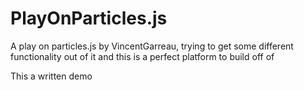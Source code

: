 # PlayOnParticles.js
A play on particles.js by VincentGarreau, trying to get some different functionality out of it and this is a perfect platform to build off of

This a written demo 